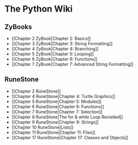 # The Python Wiki
## ZyBooks
- [[Chapter 2 ZyBook|Chapter 2: Basics]]
- [[Chapter 3 ZyBook|Chapter 3: String Formatting]]
- [[Chapter 4 ZyBook|Chapter 4: Branching]]
- [[Chapter 5 ZyBook|Chapter 5: Looping]]
- [[Chapter 6 ZyBook|Chapter 6: Functions]]
- [[Chapter 7 ZyBook|Chapter 7: Advanced String Formatting]]

## RuneStone
- [[Chapter 2 RuneStone]]
- [[Chapter 4 RuneStone|Chapter 4: Turtle Graphics]]
- [[Chapter 5 RuneStone|Chapter 5: Modules]]
- [[Chapter 6 RuneStone|Chapter 6: Functions]]
- [[Chapter 7 RuneStone|Chapter 7: Selection]]
- [[Chapter 8 RuneStone|The for & while Loop Revisited]]
- [[Chapter 9 RuneStone|Chapter 9: Strings]]
- [[Chapter 10 RuneStone|Lists]]
- [[Chapter 11 RuneStone|Chapter 11: Files]]
- [[Chapter 17 RuneStone|Chapter 17: Classes and Objects]]